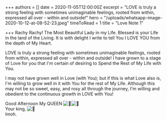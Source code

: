 +++
authors = []
date = 2020-11-05T12:00:00Z
excerpt = "LOVE is truly a strong feeling with sometimes unimaginable feelings, rooted from within, expressed all over - within and outside!"
hero = "/uploads/whatsapp-image-2020-10-12-at-08-52-23.jpeg"
timeToRead = 1
title = "Love Note 1"

+++
Rachy Rachy! The Most Beautiful Lady in my Life. Blessed is your Life in the land of the Living. It is with delight I write to tell You I LOVE YOU from the depth of My Heart.   
  
LOVE is truly a strong feeling with sometimes unimaginable feelings, rooted from within, expressed all over - within and outside! I have grown to a stage of Love for you that I'm certain of desiring to Spend the Rest of My Life with You.   
  
I may not have grown well in Love (with You); but if this is what Love also is, I'm willing to grow well in it with You for the rest of My Life. Although this may not be so sweet, easy, and rosy all through the journey, I'm willing and obedient to the continuous growth in LOVE with You!   
  
Good Afternoon My QUEEN ![👰](https://static.xx.fbcdn.net/images/emoji.php/v9/ta5/1/16/1f470.png)![👑](https://static.xx.fbcdn.net/images/emoji.php/v9/te8/1/16/1f451.png)   
Your king, ![👑](https://static.xx.fbcdn.net/images/emoji.php/v9/te8/1/16/1f451.png)  
Imoh.